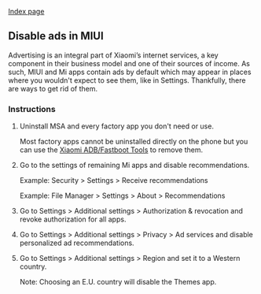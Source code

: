 [Index page](../)

## Disable ads in MIUI

Advertising is an integral part of Xiaomi’s internet services, a key component in their business model and one of their sources of income. As such, MIUI and Mi apps contain ads by default which may appear in places where you wouldn't expect to see them, like in Settings. Thankfully, there are ways to get rid of them.

### Instructions

1. Uninstall MSA and every factory app you don't need or use.

    Most factory apps cannot be uninstalled directly on the phone but you can use the [Xiaomi ADB/Fastboot Tools](Uninstall_system_apps.md) to remove them.

2. Go to the settings of remaining Mi apps and disable recommendations.

    Example: Security > Settings > Receive recommendations

    Example: File Manager > Settings > About > Recommendations

3. Go to Settings > Additional settings > Authorization & revocation and revoke authorization for all apps.

4. Go to Settings > Additional settings > Privacy > Ad services and disable personalized ad recommendations.

5. Go to Settings > Additional settings > Region and set it to a Western country.

    Note: Choosing an E.U. country will disable the Themes app.